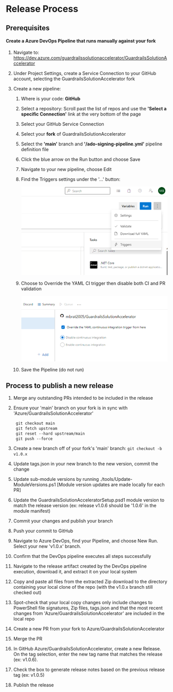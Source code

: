 # Release Process

## Prerequisites

#### Create a Azure DevOps Pipeline that runs manually against your fork

1. Navigate to: https://dev.azure.com/guardrailssolutionaccelerator/GuardrailsSolutionAccelerator
2. Under Project Settings, create a Service Connection to your GitHub account, selecting the GuardrailsSolutionAccelerator fork
3. Create a new pipeline:

    1. Where is your code: **GitHub**
    1. Select a repository: Scroll past the list of repos and use the **'Select a specific Connection'** link at the very bottom of the page
    1. Select your GitHub Service Connection
    1. Select your **fork** of GuardrailsSolutionAccelerator
    1. Select the **'main'** branch and **'/ado-signing-pipeline.yml'** pipeline definition file
    1. Click the blue arrow on the Run button and choose Save
    1. Navigate to your new pipeline, choose Edit
    1. Find the Triggers settings under the '…' button:

       ![Trigger Settings](./media/release_trigger_settings.png)
    1. Choose to Override the YAML CI trigger then disable both CI and PR validation

       ![Trigger Disable](./media/release_disable_triggers.png)
    1. Save the Pipeline (do not run)

## Process to publish a new release

1. Merge any outstanding PRs intended to be included in the release 
2. Ensure your 'main' branch on your fork is in sync with 'Azure/GuardrailsSolutionAccelerator'

   ```git
    git checkout main
    git fetch upstream
    git reset --hard upstream/main
    git push --force
   ```

1. Create a new branch off of your fork's 'main' branch:
   `git checkout -b v1.0.x`
1. Update tags.json in your new branch to the new version, commit the change
1. Update sub-module versions by running ./tools/Update-ModuleVersions.ps1 [Module version updates are made locally for each PR]
1. Update the GuardrailsSolutionAcceleratorSetup.psd1 module version to match the release version (ex: release v1.0.6 should be '1.0.6' in the module manifest)
1. Commit your changes and publish your branch
1. Push your commit to GitHub
1. Navigate to Azure DevOps, find your Pipeline, and choose New Run. Select your new 'v1.0.x' branch.
1. Confirm that the DevOps pipeline executes all steps successfully
1. Navigate to the release artifact created by the DevOps pipeline execution, download it, and extract it on your local system
1. Copy and paste all files from the extracted Zip download to the directory containing your local clone of the repo (with the v1.0.x branch still checked out)
1. Spot-check that your local copy changes only include changes to PowerShell file signatures, Zip files, tags.json and that the most recent changes from 'Azure/GuardrailsSolutionAccelerator' are included in the local repo
1. Create a new PR from your fork to Azure/GuardrailsSolutionAccelerator 
1. Merge the PR
1. In GitHub Azure/GuardrailsSolutionAccelerator, create a new Release. On the tag selection, enter the new tag name that matches the release (ex: v1.0.6). 
1. Check the box to generate release notes based on the previous release tag (ex: v1.0.5)
1. Publish the release 

